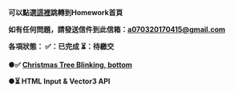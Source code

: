 <strong>可以點選[這裡](https://frankChen0703.github.io/Web3D/index.html)跳轉到Homework首頁<strong>

如有任何問題，請發送信件到此信箱：a070320170415@gmail.com

各項狀態： ✅：已完成  ⏳：待繳交

 ●✅ [Christmas Tree Blinking, bottom](https://frankChen0703.github.io/Web3D/HW1/hw1.html)
 
 ●⏳ HTML Input & Vector3 API